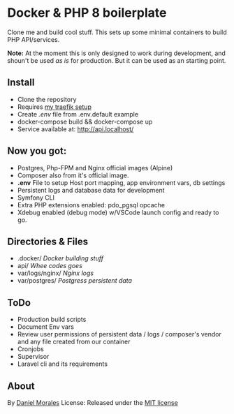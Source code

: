 # Docker & PHP 8 boilerplate

Clone me and build cool stuff. This sets up some minimal containers to build PHP API/services.

**Note:** At the moment this is only designed to work during development, and shoun't be used *as is* for production. 
But it can be used as an starting point.

## Install
- Clone the repository
- Requires [my traefik setup](https://github.com/danielm/traefik-reverse-proxy/)
- Create *.env* file from .env.default example
- docker-compose build && docker-compose up
- Service available at: http://api.localhost/

## Now you got:

- Postgres, Php-FPM and Nginx official images (Alpine)
- Composer also from it's official image.
-  **.env** File to setup Host port mapping, app environment vars, db settings
- Persistent logs and database data for development
- Symfony CLI
- Extra PHP extensions enabled: pdo_pgsql opcache
- Xdebug enabled (debug mode) w/VSCode launch config and ready to go.

## Directories & Files

- .docker/ *Docker building stuff*
- api/ *Whee codes goes*
- var/logs/nginx/ *Nginx logs*
- var/postgres/ *Postgress persistent data*

## ToDo
- Production build scripts
- Document Env vars
- Review user permissions of persistent data / logs / composer's vendor and any file created from our container
- Cronjobs
- Supervisor
- Laravel cli and its requirements

## About
By [Daniel Morales](https://daniel.uy)
License: Released under the  [MIT license](https://github.com/danielm/uploader/blob/master/LICENSE.txt)
